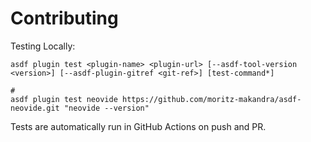 # Contributing

Testing Locally:

```shell
asdf plugin test <plugin-name> <plugin-url> [--asdf-tool-version <version>] [--asdf-plugin-gitref <git-ref>] [test-command*]

#
asdf plugin test neovide https://github.com/moritz-makandra/asdf-neovide.git "neovide --version"
```

Tests are automatically run in GitHub Actions on push and PR.
